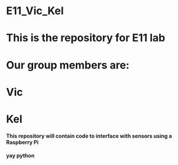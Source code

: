 # E11_Vic_Kel

# This is the repository for E11 lab 
# Our group members are:
# Vic
# Kel

#### This repository will contain code to interface with sensors using a Raspberry Pi
    
#### yay python